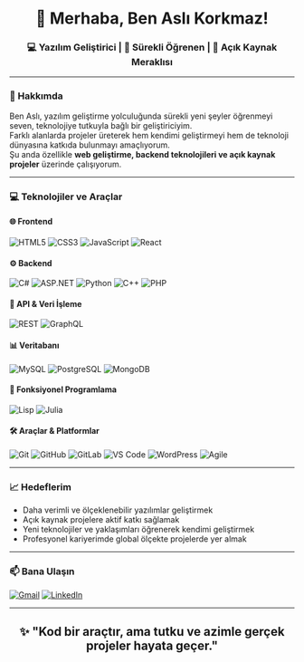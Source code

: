 
<h1 align="center">👋 Merhaba, Ben Aslı Korkmaz!</h1>
<h3 align="center">💻 Yazılım Geliştirici | 🌱 Sürekli Öğrenen | 🔗 Açık Kaynak Meraklısı</h3>

---

### 🎯 Hakkımda
Ben Aslı, yazılım geliştirme yolculuğunda sürekli yeni şeyler öğrenmeyi seven, teknolojiye tutkuyla bağlı bir geliştiriciyim.  
Farklı alanlarda projeler üreterek hem kendimi geliştirmeyi hem de teknoloji dünyasına katkıda bulunmayı amaçlıyorum.  
Şu anda özellikle **web geliştirme, backend teknolojileri ve açık kaynak projeler** üzerinde çalışıyorum.  

---

### 💻 Teknolojiler ve Araçlar  

#### 🌐 Frontend
![HTML5](https://img.shields.io/badge/HTML5-E34F26?style=for-the-badge&logo=html5&logoColor=white)
![CSS3](https://img.shields.io/badge/CSS3-1572B6?style=for-the-badge&logo=css3&logoColor=white)
![JavaScript](https://img.shields.io/badge/JavaScript-F7DF1E?style=for-the-badge&logo=javascript&logoColor=black)
![React](https://img.shields.io/badge/React-61DAFB?style=for-the-badge&logo=react&logoColor=black)

#### ⚙️ Backend
![C#](https://img.shields.io/badge/C%23-239120?style=for-the-badge&logo=c-sharp&logoColor=white)
![ASP.NET](https://img.shields.io/badge/ASP.NET%20MVC-512BD4?style=for-the-badge&logo=.net&logoColor=white)
![Python](https://img.shields.io/badge/Python-3776AB?style=for-the-badge&logo=python&logoColor=white)
![C++](https://img.shields.io/badge/C%2B%2B-00599C?style=for-the-badge&logo=c%2B%2B&logoColor=white)
![PHP](https://img.shields.io/badge/PHP-777BB4?style=for-the-badge&logo=php&logoColor=white)

#### 🔌 API & Veri İşleme
![REST](https://img.shields.io/badge/REST-02569B?style=for-the-badge&logo=rest&logoColor=white)
![GraphQL](https://img.shields.io/badge/GraphQL-E10098?style=for-the-badge&logo=graphql&logoColor=white)

#### 📊 Veritabanı
![MySQL](https://img.shields.io/badge/MySQL-4479A1?style=for-the-badge&logo=mysql&logoColor=white)
![PostgreSQL](https://img.shields.io/badge/PostgreSQL-316192?style=for-the-badge&logo=postgresql&logoColor=white)
![MongoDB](https://img.shields.io/badge/MongoDB-47A248?style=for-the-badge&logo=mongodb&logoColor=white)

#### 🔬 Fonksiyonel Programlama
![Lisp](https://img.shields.io/badge/Lisp-000000?style=for-the-badge&logo=lisp&logoColor=white)
![Julia](https://img.shields.io/badge/Julia-9558B2?style=for-the-badge&logo=julia&logoColor=white)

#### 🛠️ Araçlar & Platformlar
![Git](https://img.shields.io/badge/Git-F05032?style=for-the-badge&logo=git&logoColor=white)
![GitHub](https://img.shields.io/badge/GitHub-181717?style=for-the-badge&logo=github&logoColor=white)
![GitLab](https://img.shields.io/badge/GitLab-FC6D26?style=for-the-badge&logo=gitlab&logoColor=white)
![VS Code](https://img.shields.io/badge/VS%20Code-007ACC?style=for-the-badge&logo=visual-studio-code&logoColor=white)
![WordPress](https://img.shields.io/badge/WordPress-21759B?style=for-the-badge&logo=wordpress&logoColor=white)
![Agile](https://img.shields.io/badge/Agile%2FScrum-29B6F6?style=for-the-badge&logo=agile&logoColor=white)

---

### 📈 Hedeflerim
- Daha verimli ve ölçeklenebilir yazılımlar geliştirmek  
- Açık kaynak projelere aktif katkı sağlamak  
- Yeni teknolojiler ve yaklaşımları öğrenerek kendimi geliştirmek  
- Profesyonel kariyerimde global ölçekte projelerde yer almak  

---

### 📫 Bana Ulaşın
[![Gmail](https://img.shields.io/badge/Gmail-D14836?style=for-the-badge&logo=gmail&logoColor=white)](mailto:korkmaz.asli2003@gmail.com)
[![LinkedIn](https://img.shields.io/badge/LinkedIn-0A66C2?style=for-the-badge&logo=linkedin&logoColor=white)](https://www.linkedin.com/in/asl%C4%B1korkmaz/)

---

<h2 align="center">✨ "Kod bir araçtır, ama tutku ve azimle gerçek projeler hayata geçer."</h2>
